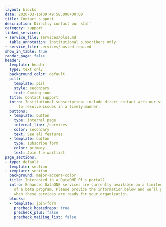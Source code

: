 ```yaml
---
layout: blocks
date: 2020-03-16T09:49:58.000+00:00
title: Contact support
description: Directly contact our staff
category: support
linked_services:
- service_file: services/plus.md
  table_annotation: Institutional subscribers only
- service_file: services/hosted-repo.md
show_in_table: true
render_page: false
header:
  template: header
  type: text only
  background_color: default
  pill:
    template: pill
    style: secondary
    text: Coming soon
  title: Contact support
  intro: Institutional subscriptions include direct contact with our staff
      to resolve issues in a timely manner.
  buttons:
  - template: button
    type: internal page
    internal_link: /services
    color: secondary
    text: See all features
  - template: button
    type: subscribe form
    color: primary
    text: Join the waitlist
page_sections:
- type: default
  template: section
- template: section
  background: major-accent-color
  title: Interested in a DataONE Plus portal?
  intro: Enhanced DataONE services are currently available on a limited basis as part
    of a beta program. Please provide the information below and we’ll get in touch
    when these services are ready for your organization.
  blocks:
  - template: join-form
    precheck_hostedrepo: true
    precheck_plus: false
    precheck_mailing_list: false
---
```


